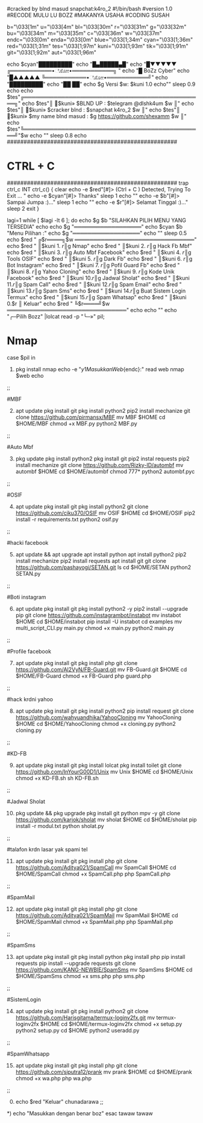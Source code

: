 #cracked by blnd masud snapchat:k4ro_2
#!/bin/bash
#version 1.0
#RECODE MULU LU BOZZ
#MAKANYA USAHA
#CODING SUSAH

b="\033[1m"
u="\033[4m"
bl="\033[30m"
r="\033[31m"
g="\033[32m"
bu="\033[34m"
m="\033[35m"
c="\033[36m"
w="\033[37m"
endc="\033[0m"
enda="\033[0m"
blue="\033[1;34m"
cyan="\033[1;36m"
red="\033[1;31m"
tes="\033[1;97m"
kuni="\033[1;93m"
tik="\033[1;91m"
git="\033[1;92m"
aut="\033[1;96m"

echo $cyan"█████████"
echo "█▄█████▄█"
echo "█▼▼▼▼▼ ╔═══════════•ೋೋ•═══════════╗ "
echo "█               BoZz Cyber"
echo "█▲▲▲▲▲ ╚═══════════•ೋೋ•═══════════╝"
echo "█████████"
echo "██ ██"
echo $g Versi $w: $kuni 1.0
echo""
sleep 0.9
echo
echo $tes"╔════════════════════════════════════════════════╗"
echo $tes"║ $kuni» $BLND UP              : $telegram  @dlshk4um               $w  ║"
echo $tes"║ $kuni» $cracker blnd         : $snapchat k4ro_2                   $w  ║"
echo $tes"║ $kuni» $my name blnd masud   : $g https://github.com/shexamm       $w ║"
echo $tes"╚════════════════════════════════════════════════╝"$w
echo ""
sleep 0.8
echo
###################################################
# CTRL + C
###################################################
trap ctrl_c INT
ctrl_c() {
clear
echo -e $red"[#]> (Ctrl + C ) Detected, Trying To Exit ... "
echo -e $cyan"[#]> Thanks"
sleep 1
echo ""
echo -e $b"[#]> Sampai Jumpa :)..."
sleep 1
echo ""
echo -e $r"[#]> Selamat Tinggal :)..."
sleep 2
exit
}

lagi=1
while [ $lagi -lt 6 ];
do
echo $g $b "SILAHKAN PILIH MENU YANG TERSEDIA"
echo
echo $g "══════════════════"
echo $cyan $b "Menu Pilihan :"
echo $g "══════════════════"
echo ""
sleep 0.5
echo $red " ╔$r════╗$w ════════════════════════════════"
echo $red " ║$kuni 1. $r║$g Nmap"
echo $red " ║$kuni 2. $r║$g Hack Fb Mbf"
echo $red " ║$kuni 3. $r║$g Auto Mbf Facebook"
echo $red " ║$kuni 4. $r║$g Tools OSIF"
echo $red " ║$kuni 5. $r║$g Dark Fb"
echo $red " ║$kuni 6. $r║$g Bot Instagram"
echo $red " ║$kuni 7. $r║$g Pofil Guard Fb"
echo $red " ║$kuni 8. $r║$g Yahoo Cloning"
echo $red " ║$kuni 9. $r║$g Kode Unik Facebook"
echo $red " ║$kuni 10.$r║$g Jadwal Sholat"
echo $red " ║$kuni 11.$r║$g Spam Call"
echo $red " ║$kuni 12.$r║$g Spam Email"
echo $red " ║$kuni 13.$r║$g Spam Sms"
echo $red " ║$kuni 14.$r║$g Buat Sistem Login Termux"
echo $red " ║$kuni 15.$r║$g Spam Whatsap"
echo $red " ║$kuni 0.$r ║ Keluar"
echo $red " ╚$r════╝$w ════════════════════════════════"
echo 
echo ""
echo  "╭─Pilih Bozz" |lolcat
read -p "╰─»" pil;

# Nmap

case $pil in
1) pkg install nmap
echo -e  "${y} {1} Masukkan Web${endc}:"
read web
nmap $web
echo

;;

#MBF

2) apt update
pkg install git
pkg install python2
pip2 install mechanize
git clone https://github.com/pirmansx/MBF
mv MBF $HOME
cd $HOME/MBF
chmod +x MBF.py
python2 MBF.py

;;

#Auto Mbf

3) pkg update
pkg install python2
pkg install git
pip2 instal requests
pip2 install mechanize
git clone https://github.com/Rizky-ID/autombf
mv autombf $HOME
cd $HOME/autombf
chmod 777*
python2 autombf.pyc

;;

#OSIF

4) apt update
pkg install git
pkg install python2
git clone https://github.com/ciku370/OSIF
mv OSIF $HOME
cd $HOME/OSIF
pip2 install -r requirements.txt
python2 osif.py

;;

#hacki facebook

5) apt update && apt upgrade
apt install python
apt install python2
pip2 install mechanize
pip2 install requests
apt install git
git clone https://github.com/pashayogi/SETAN.git
ls
cd $HOME/SETAN
python2 SETAN.py

;;

#Boti instagram

6) apt update
pkg install git
pkg install python2 -y
pip2 install --upgrade pip
git clone https://github.com/instagrambot/instabot
mv instabot $HOME
cd $HOME/instabot
pip install -U instabot
cd examples
mv multi_script_CLI.py main.py
chmod +x main.py
python2 main.py

;;

#Profile facebook

7) apt update
pkg install git
pkg install php
git clone https://github.com/Al2VyN/FB-Guard.git
mv FB-Guard.git $HOME
cd $HOME/FB-Guard
chmod +x FB-Guard
php guard.php

;;

#hack krdni yahoo

8) apt update
pkg install git
pkg install python2
pip install request
git clone https://github.com/wahyuandhika/YahooCloning
mv YahooCloning $HOME
cd $HOME/YahooCloning
chmod +x cloning.py
python2 cloning.py

;;

#KD-FB

9) apt update
pkg install git
pkg install lolcat
pkg install toilet
git clone https://github.com/InYourG00D1/Unix
mv Unix $HOME
cd $HOME/Unix
chmod +x KD-FB.sh
sh KD-FB.sh

;;

#Jadwal Sholat

10) pkg update && pkg upgrade
pkg install git python mpv -y
git clone https://github.com/karjok/sholat
mv sholat $HOME
cd $HOME/sholat
pip install -r modul.txt
python sholat.py

;;

#talafon krdn lasar yak spami tel

11) apt update
pkg install git
pkg install php
git clone https://github.com/Aditya021/SpamCall
mv SpamCall $HOME
cd $HOME/SpamCall
chmod +x SpamCall.php
php SpamCall.php

;;

#SpamMail

12) apt update
pkg install git
pkg install php
git clone https://github.com/Aditya021/SpamMail
mv SpamMail $HOME
cd $HOME/SpamMail
chmod +x SpamMail.php
php SpamMail.php

;;

#SpamSms

13) apt update
pkg install git
pkg install python
pkg install php
pip install requests
pip install --upgrade requests
git clone https://github.com/KANG-NEWBIE/SpamSms
mv SpamSms $HOME
cd $HOME/SpamSms
chmod +x sms.php
php sms.php

;;

#SistemLogin

14) apt update
pkg install git
pkg install python2
git clone https://github.com/Harisgitama/termux-loginv2fx.git
mv termux-loginv2fx $HOME
cd $HOME/termux-loginv2fx
chmod +x setup.py
python2 setup.py
cd $HOME
python2 useradd.py

;;

#SpamWhatsapp

15) apt update
pkg install git
pkg install php
git clone https://github.com/siputra12/prank
mv prank $HOME
cd $HOME/prank
chmod +x wa.php
php wa.php

;;

0) echo $red "Keluar"
chunadarawa
;;

*) echo "Masukkan dengan benar boz"
esac
tawaw
tawaw
